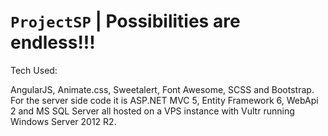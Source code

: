 # `ProjectSP` | Possibilities are endless!!!

Tech Used:

AngularJS, Animate.css, Sweetalert, Font Awesome, SCSS and Bootstrap. For the server side code it is ASP.NET MVC 5, Entity Framework 6, WebApi 2 and MS SQL Server all hosted on a VPS instance with Vultr running Windows Server 2012 R2. 



